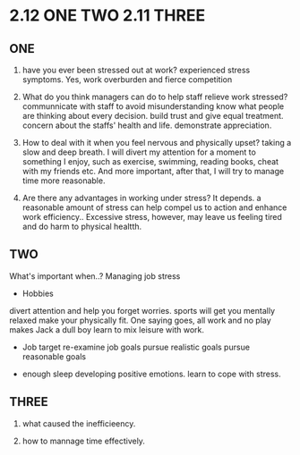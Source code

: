 # 2.12 ONE TWO 2.11 THREE

## ONE

1. have you ever been stressed out at work?
experienced stress symptoms.
Yes, work overburden and fierce competition

2. What do you think managers can do to help staff relieve work stressed?
communnicate with staff to avoid misunderstanding
know what people are thinking about every decision.
build trust and give equal treatment.
concern about the staffs' health and life.
demonstrate appreciation.


3. How to deal with it when you feel nervous and physically upset?
taking a slow and deep breath.
I will divert my attention for a moment to something I enjoy, such as exercise, swimming, reading books, cheat with my friends etc. And more important, after that, I will try to manage time more reasonable.


4. Are there any advantages in working under stress?
It depends.
a reasonable amount of stress can help compel us to action and enhance work efficiency..
Excessive stress, however, may leave us feeling tired and do harm to physical healtth.


## TWO 
What's important when..?
Managing job stress

- Hobbies

divert attention and help you forget worries.
sports will get you mentally relaxed
make your physically fit.
One saying goes, all work and no play makes Jack a dull boy
learn to mix leisure with work.

- Job target
re-examine job goals
pursue realistic goals 
pursue reasonable goals

- enough sleep
developing positive emotions. 
learn to cope with stress.

## THREE
1. what caused the inefficieency.



2. how to mannage time effectively.